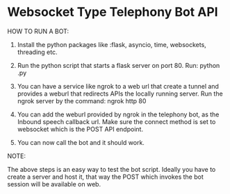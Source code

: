 # Websocket Type Telephony Bot API #

HOW TO RUN A BOT:

1) Install the python packages like :flask, asyncio, time, websockets, threading etc.

2) Run the python script that starts a flask server on port 80. 
Run: python <script-name>.py

3) You can have a service like ngrok to a web url that create a tunnel and provides a weburl that redirects APIs the locally running server.
Run the ngrok server by the command: ngrok http 80

4) You can add the weburl provided by ngrok in the telephony bot, as the Inbound speech callback url. Make sure the connect method is set to websocket which is the POST API endpoint.

5) You can now call the bot and it should work.



NOTE:

The above steps is an easy way to test the bot script. Ideally you have to create a server and host it, that way the POST which invokes the bot session will be available on web.
